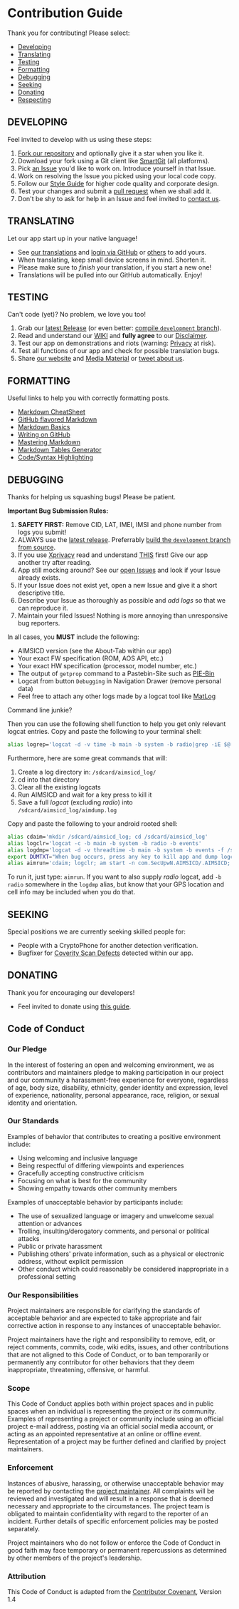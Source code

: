 # Contribution Guide

Thank you for contributing! Please select:

* [Developing](https://github.com/CellularPrivacy/Android-IMSI-Catcher-Detector/blob/development/.github/CONTRIBUTING.md#developing)
* [Translating](https://github.com/CellularPrivacy/Android-IMSI-Catcher-Detector/blob/development/.github/CONTRIBUTING.md#translating)
* [Testing](https://github.com/CellularPrivacy/Android-IMSI-Catcher-Detector/blob/development/.github/CONTRIBUTING.md#testing)
* [Formatting](https://github.com/CellularPrivacy/Android-IMSI-Catcher-Detector/blob/development/.github/CONTRIBUTING.md#formatting)
* [Debugging](https://github.com/CellularPrivacy/Android-IMSI-Catcher-Detector/blob/development/.github/CONTRIBUTING.md#debugging)
* [Seeking](https://github.com/CellularPrivacy/Android-IMSI-Catcher-Detector/blob/development/.github/CONTRIBUTING.md#seeking)
* [Donating](https://github.com/CellularPrivacy/Android-IMSI-Catcher-Detector/blob/development/.github/CONTRIBUTING.md#donating)
* [Respecting](https://github.com/CellularPrivacy/Android-IMSI-Catcher-Detector/blob/development/.github/CONTRIBUTING.md#code-of-conduct)

## DEVELOPING

Feel invited to develop with us using these steps:

1. [Fork our repository](https://help.github.com/articles/fork-a-repo/) and optionally give it a star when you like it.
2. Download your fork using a Git client like [SmartGit](http://www.syntevo.com/smartgit/) (all platforms).
3. Pick [an Issue](https://github.com/CellularPrivacy/Android-IMSI-Catcher-Detector/issues) you'd like to work on. Introduce yourself in that Issue.
4. Work on resolving the Issue you picked using your local code copy.
5. Follow our [Style Guide](https://github.com/CellularPrivacy/Android-IMSI-Catcher-Detector/wiki/Style-Guide) for higher code quality and corporate design.
6. Test your changes and submit a [pull request](https://help.github.com/articles/using-pull-requests/) when we shall add it.
7. Don't be shy to ask for help in an Issue and feel invited to [contact us](https://github.com/CellularPrivacy/Android-IMSI-Catcher-Detector/wiki/Contact).

## TRANSLATING

Let our app start up in your native language!

* See [our translations](https://hosted.weblate.org/projects/aimsicd/strings/) and [login via GitHub](https://hosted.weblate.org/accounts/login/github/?next=/projects/aimsicd/strings/) or [others](https://hosted.weblate.org/accounts/login/?next=/projects/aimsicd/strings/) to add yours.
* When translating, keep small device screens in mind. Shorten it.
* Please make sure to *finish* your translation, if you start a new one!
* Translations will be pulled into our GitHub automatically. Enjoy!

## TESTING

Can't code (yet)? No problem, we love you too!

1. Grab our [latest Release](https://github.com/CellularPrivacy/Android-IMSI-Catcher-Detector/releases) (or even better: [compile `development` branch](https://github.com/CellularPrivacy/Android-IMSI-Catcher-Detector/tree/development)).
2. Read and understand our [WIKI](https://github.com/CellularPrivacy/Android-IMSI-Catcher-Detector/wiki) and **fully agree** to our [Disclaimer](https://github.com/CellularPrivacy/Android-IMSI-Catcher-Detector/blob/master/DISCLAIMER).
3. Test our app on demonstrations and riots (warning: [Privacy](https://github.com/CellularPrivacy/Android-IMSI-Catcher-Detector/wiki/Privacy/) at risk). 
4. Test all functions of our app and check for possible translation bugs.
5. Share [our website](https://secupwn.github.io/Android-IMSI-Catcher-Detector) and [Media Material](https://github.com/CellularPrivacy/Android-IMSI-Catcher-Detector/wiki/Media-Material) or [tweet about us](https://twitter.com/AIMSICD).

## FORMATTING

Useful links to help you with correctly formatting posts.

* [Markdown CheatSheet](https://github.com/adam-p/markdown-here/wiki/Markdown-Cheatsheet)
* [GitHub flavored Markdown](https://help.github.com/articles/github-flavored-markdown)
* [Markdown Basics](https://help.github.com/articles/markdown-basics)
* [Writing on GitHub](https://help.github.com/articles/writing-on-github)
* [Mastering Markdown](https://guides.github.com/features/mastering-markdown/)
* [Markdown Tables Generator](http://www.tablesgenerator.com/markdown_tables)
* [Code/Syntax Highlighting](https://github.com/github/linguist/blob/master/lib/linguist/languages.yml)

## DEBUGGING

Thanks for helping us squashing bugs! Please be patient.

**Important Bug Submission Rules:**

1. **SAFETY FIRST:** Remove CID, LAT, IMEI, IMSI and phone number from logs you submit!
2. ALWAYS use the [latest release](https://github.com/CellularPrivacy/Android-IMSI-Catcher-Detector/releases). Preferrably  [build the `development` branch from source](https://github.com/CellularPrivacy/Android-IMSI-Catcher-Detector/wiki/Building).
3. If you use [Xprivacy](https://github.com/M66B/XPrivacy) read and understand [THIS](https://github.com/CellularPrivacy/Android-IMSI-Catcher-Detector/wiki/Permissions) first! Give our app another try after reading.
4. App still mocking around? See our [open Issues](https://github.com/CellularPrivacy/Android-IMSI-Catcher-Detector/issues) and look if your Issue already exists.
5. If your Issue does not exist yet, open a new Issue and give it a short descriptive title.
6. Describe your Issue as thoroughly as possible and *add logs* so that we can reproduce it.
8. Maintain your filed Issues! Nothing is more annoying than unresponsive bug reporters.

In all cases, you **MUST** include the following:

* AIMSICD version (see the About-Tab within our app)
* Your exact FW specification (ROM, AOS API, etc.)
* Your exact HW specification (processor, model number, etc.)
* The output of `getprop` command to a Pastebin-Site such as [PIE-Bin](https://defuse.ca/pastebin.htm)
* Logcat from button `Debugging` in Navigation Drawer (remove personal data)
* Feel free to attach any other logs made by a logcat tool like [MatLog](https://github.com/plusCubed/matlog)

Command line junkie?

Then you can use the following shell function to help you get only relevant logcat entries. Copy and paste the following to your terminal shell:

```bash
alias logrep='logcat -d -v time -b main -b system -b radio|grep -iE $@'
```

Furthermore, here are some great commands that will:

 1. Create a log directory in: `/sdcard/aimsicd_log/`
 2. cd into that directory 
 3. Clear all the existing logcats
 4. Run AIMSICD and wait for a key press to kill it
 5. Save a full *logcat* (excluding *radio*) into `/sdcard/aimsicd_log/aimdump.log`

Copy and paste the following to your android rooted shell:
  
```bash
alias cdaim='mkdir /sdcard/aimsicd_log; cd /sdcard/aimsicd_log'
alias logclr='logcat -c -b main -b system -b radio -b events' 
alias logdmp='logcat -d -v threadtime -b main -b system -b events -f /sdcard/aimsicd_log/aimdump.log'
export DUMTXT="When bug occurs, press any key to kill app and dump logcat to file..."
alias aimrun='cdaim; logclr; am start -n com.SecUpwN.AIMSICD/.AIMSICD; read dummy?"${DUMTXT}"; am force-stop com.SecUpwN.AIMSICD; logdmp;'
```
To run it, just type: `aimrun`.
If you want to also supply *radio* logcat, add `-b radio` somewhere in the `logdmp` alias, but know that your GPS location and cell info may be included when you do that.

## SEEKING

Special positions we are currently seeking skilled people for:

* People with a CryptoPhone for another detection verification.
* Bugfixer for [Coverity Scan Defects](https://scan.coverity.com/projects/3346) detected within our app.

## DONATING

Thank you for encouraging our developers!

* Feel invited to donate using [this guide](https://github.com/CellularPrivacy/Android-IMSI-Catcher-Detector/wiki/Donations).

## Code of Conduct

### Our Pledge

In the interest of fostering an open and welcoming environment, we as
contributors and maintainers pledge to making participation in our project and
our community a harassment-free experience for everyone, regardless of age, body
size, disability, ethnicity, gender identity and expression, level of experience,
nationality, personal appearance, race, religion, or sexual identity and
orientation.

### Our Standards

Examples of behavior that contributes to creating a positive environment
include:

* Using welcoming and inclusive language
* Being respectful of differing viewpoints and experiences
* Gracefully accepting constructive criticism
* Focusing on what is best for the community
* Showing empathy towards other community members

Examples of unacceptable behavior by participants include:

* The use of sexualized language or imagery and unwelcome sexual attention or
advances
* Trolling, insulting/derogatory comments, and personal or political attacks
* Public or private harassment
* Publishing others' private information, such as a physical or electronic
  address, without explicit permission
* Other conduct which could reasonably be considered inappropriate in a
  professional setting

### Our Responsibilities

Project maintainers are responsible for clarifying the standards of acceptable
behavior and are expected to take appropriate and fair corrective action in
response to any instances of unacceptable behavior.

Project maintainers have the right and responsibility to remove, edit, or
reject comments, commits, code, wiki edits, issues, and other contributions
that are not aligned to this Code of Conduct, or to ban temporarily or
permanently any contributor for other behaviors that they deem inappropriate,
threatening, offensive, or harmful.

### Scope

This Code of Conduct applies both within project spaces and in public spaces
when an individual is representing the project or its community. Examples of
representing a project or community include using an official project e-mail
address, posting via an official social media account, or acting as an appointed
representative at an online or offline event. Representation of a project may be
further defined and clarified by project maintainers.

### Enforcement

Instances of abusive, harassing, or otherwise unacceptable behavior may be
reported by contacting the [project maintainer](https://github.com/SecUpwN). All
complaints will be reviewed and investigated and will result in a response that
is deemed necessary and appropriate to the circumstances. The project team is
obligated to maintain confidentiality with regard to the reporter of an incident.
Further details of specific enforcement policies may be posted separately.

Project maintainers who do not follow or enforce the Code of Conduct in good
faith may face temporary or permanent repercussions as determined by other
members of the project's leadership.

### Attribution

This Code of Conduct is adapted from the [Contributor Covenant](http://contributor-covenant.org), Version 1.4

